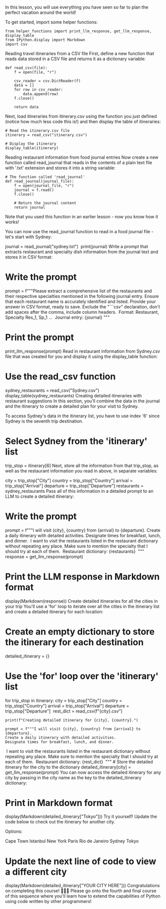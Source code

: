 In this lesson, you will use everything you have seen so far to plan the perfect vacation around the world!

To get started, import some helper functions:
```
from helper_functions import print_llm_response, get_llm_response, display_table
from IPython.display import Markdown
import csv
```
Reading travel itineraries from a CSV file
First, define a new function that reads data stored in a CSV file and returns it as a dictionary variable:
```
def read_csv(file):
    f = open(file, "r")
    
    csv_reader = csv.DictReader(f)
    data = []
    for row in csv_reader:
        data.append(row)
    f.close()
    
    return data
```
Next, load itineraries from itinerary.csv using the function you just defined (notice how much less code this is!) and then display the table of itineraries:

```
# Read the itinerary.csv file
itinerary = read_csv("itinerary.csv")
​
# Display the itinerary
display_table(itinerary)
```
Reading restaurant information from food journal entries
Now create a new function called read_journal that reads in the contents of a plain text file with '.txt' extension and stores it into a string variable:
```
# The function called 'read_journal'
def read_journal(journal_file):
    f = open(journal_file, "r")
    journal = f.read() 
    f.close()
​
    # Return the journal content
    return journal
```
Note that you used this function in an earlier lesson - now you know how it works!

You can now use the read_journal function to read in a food journal file - let's start with Sydney:

journal = read_journal("sydney.txt")
​
print(journal)
Write a prompt that extracts restaurant and specialty dish information from the journal text and stores it in CSV format:

# Write the prompt
prompt = f"""Please extract a comprehensive list of the restaurants 
and their respective specialties mentioned in the following journal entry. 
Ensure that each restaurant name is accurately identified and listed. 
Provide your answer in CSV format, ready to save. 
Exclude the "```csv" declaration, don't add spaces after the comma, include column headers.
​
Format:
Restaurant, Specialty
Res_1, Sp_1
...
​
Journal entry:
{journal}
"""
​
# Print the prompt
print_llm_response(prompt)
Read in restaurant information from Sydney.csv file that was created for you and display it using the display_table function:

# Use the read_csv function
sydney_restaurants = read_csv("Sydney.csv")
​
display_table(sydney_restaurants)
Creating detailed itineraries with restaurant suggestions
In this section, you'll combine the data in the journal and the itinerary to create a detailed plan for your visit to Sydney.

To access Sydney's data in the itinerary list, you have to use index '6' since Sydney is the seventh trip destination.

# Select Sydney from the 'itinerary' list
trip_stop = itinerary[6]
Next, store all the information from that trip_stop, as well as the restaurant information you read in above, in separate variables:

city = trip_stop["City"]
country = trip_stop["Country"]
arrival = trip_stop["Arrival"]
departure = trip_stop["Departure"]
restaurants = sydney_restaurants
Pass all of this information in a detailed prompt to an LLM to create a detailed itinerary:

# Write the prompt
prompt = f"""I will visit {city}, {country} from {arrival} to {departure}. 
Create a daily itinerary with detailed activities. 
Designate times for breakfast, lunch, and dinner. 
​
I want to visit the restaurants listed in the restaurant dictionary 
without repeating any place. Make sure to mention the specialty
that I should try at each of them.
​
Restaurant dictionary:
{restaurants}
​
"""
​
response = get_llm_response(prompt)
​
# Print the LLM response in Markdown format
display(Markdown(response))
Create detailed itineraries for all the cities in your trip
You'll use a 'for' loop to iterate over all the cities in the itinerary list and create a detailed itinerary for each location:

# Create an empty dictionary to store the itinerary for each destination
detailed_itinerary = {}
​
 # Use the 'for' loop over the 'itinerary' list   
for trip_stop in itinerary:
    city = trip_stop["City"]
    country = trip_stop["Country"]
    arrival = trip_stop["Arrival"]
    departure = trip_stop["Departure"]
​
    rest_dict = read_csv(f"{city}.csv")
    
    print(f"Creating detailed itinerary for {city}, {country}.")
    
    prompt = f"""I will visit {city}, {country} from {arrival} to {departure}. 
    Create a daily itinerary with detailed activities. 
    Designate times for breakfast, lunch, and dinner. 
​
    I want to visit the restaurants listed in the restaurant dictionary without repeating any place.
    Make sure to mention the specialty that I should try at each of them.
​
    Restaurant dictionary:
    {rest_dict}
​
    """
    # Store the detailed itinerary for the city to the dictionary
    detailed_itinerary[city] = get_llm_response(prompt)
You can now access the detailed itinerary for any city by passing in the city name as the key to the detailed_itinerary dictionary:

# Print in Markdown format
display(Markdown(detailed_itinerary["Tokyo"]))
Try it yourself!
Update the code below to check out the itinerary for another city.

Options:

Cape Town
Istanbul
New York
Paris
Rio de Janeiro
Sydney
Tokyo
# Update the next line of code to view a different city
display(Markdown(detailed_itinerary["YOUR CITY HERE"]))
Congratulations on completing this course! 🎉🎉🎉
Please go onto the fourth and final course of this sequence where you'll learn how to extend the capabilities of Python using code written by other programmers!

